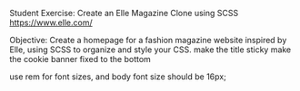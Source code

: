 Student Exercise: Create an Elle Magazine Clone using SCSS
https://www.elle.com/

Objective:
Create a homepage for a fashion magazine website inspired by Elle, using SCSS to organize and style your CSS.
make the title sticky
make the cookie banner fixed to the bottom

use rem for font sizes, and body font size should be 16px;